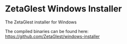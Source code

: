 # ZetaGlest Windows Installer

The ZetaGlest installer for Windows

The compiled binaries can be found here: https://github.com/ZetaGlest/windows-installer
